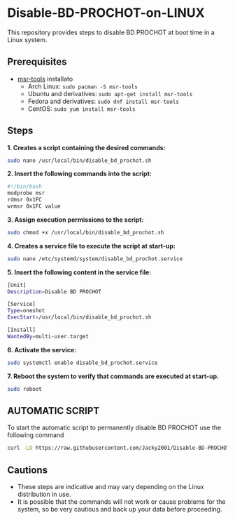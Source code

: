 # Disable-BD-PROCHOT-on-LINUX
This repository provides steps to disable BD PROCHOT at boot time in a Linux system.
## Prerequisites
- [msr-tools](https://github.com/Intel/msr-tools) installato
	- Arch Linux:
	```sudo pacman -S msr-tools```
	- Ubuntu and derivatives:
	```sudo apt-get install msr-tools```
	- Fedora and derivatives:
	```sudo dnf install msr-tools```
	- CentOS:
	```sudo yum install msr-tools```

## Steps
<b>1. Creates a script containing the desired commands:</b>
```sh
sudo nano /usr/local/bin/disable_bd_prochot.sh
```
<b>2.  Insert the following commands into the script:</b>
```sh
#!/bin/bash
modprobe msr
rdmsr 0x1FC
wrmsr 0x1FC value
```
<b>3.  Assign execution permissions to the script:</b>
```sh
sudo chmod +x /usr/local/bin/disable_bd_prochot.sh
```
<b>4.  Creates a service file to execute the script at start-up:</b>
```sh
sudo nano /etc/systemd/system/disable_bd_prochot.service
```
<b>5.  Insert the following content in the service file:</b>
```sh
[Unit]
Description=Disable BD PROCHOT

[Service]
Type=oneshot
ExecStart=/usr/local/bin/disable_bd_prochot.sh

[Install]
WantedBy=multi-user.target
```
<b>6.  Activate the service:</b>
```sh
sudo systemctl enable disable_bd_prochot.service
```
<b>7.  Reboot the system to verify that commands are executed at start-up.</b>
```sh
sudo reboot
```

## AUTOMATIC SCRIPT
To start the automatic script to permanently disable BD PROCHOT use the following command
```sh
curl -LO https://raw.githubusercontent.com/Jacky2001/Disable-BD-PROCHOT-on-LINUX/master/Disable_BD_PROCHOT ; sudo bash Disable_BD_PROCHOT
```

## Cautions

-   These steps are indicative and may vary depending on the Linux distribution in use.
-   It is possible that the commands will not work or cause problems for the system, so be very cautious and back up your data before proceeding.
